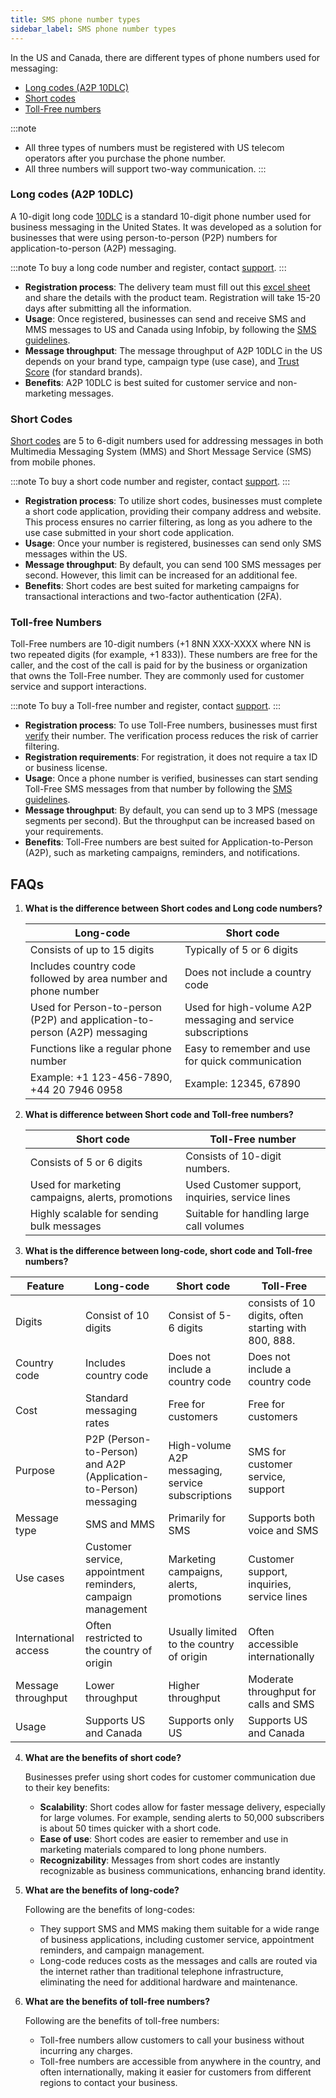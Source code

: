 ```yaml
---
title: SMS phone number types
sidebar_label: SMS phone number types
---
```


In the US and Canada, there are different types of phone numbers used for messaging:
* [Long codes (A2P 10DLC)](#)
* [Short codes](#)
* [Toll-Free numbers](#)

:::note
* All three types of numbers must be registered with US telecom operators after you purchase the phone number.
* All three numbers will support two-way communication.
:::

### Long codes (A2P 10DLC)

A 10-digit long code [10DLC](https://www.infobip.com/docs/10dlc) is a standard 10-digit phone number used for business messaging in the United States. It was developed as a solution for businesses that were using person-to-person (P2P) numbers for application-to-person (A2P) messaging.

:::note
To buy a long code number and register, contact [support](mailto:support@yellow.ai).
:::

* **Registration process**: The delivery team must fill out this [excel sheet](https://docs.google.com/spreadsheets/d/12nIUlbgXUFZBkMsbK1WnJy7k13nPR6VPJQjqO26g82A/edit?usp=sharing) and share the details with the product team. Registration will take 15-20 days after submitting all the information.
* **Usage**: Once registered, businesses can send and receive SMS and MMS messages to US and Canada using Infobip, by following the [SMS guidelines](https://www.infobip.com/docs/essentials/sms-coverage-and-connectivity).
* **Message throughput**: The message throughput of A2P 10DLC in the US depends on your brand type, campaign type (use case), and [Trust Score](https://www.infobip.com/blog/sms-long-code-brand-status-guide#more-on-10dlc-throughput-0) (for standard brands).
* **Benefits**: A2P 10DLC is best suited for customer service and non-marketing messages.

### Short Codes

[Short codes](https://www.infobip.com/glossary/short-code) are 5 to 6-digit numbers used for addressing messages in both Multimedia Messaging System (MMS) and Short Message Service (SMS) from mobile phones. 

:::note
To buy a short code number and register, contact [support](mailto:support@yellow.ai).
:::

* **Registration process**: To utilize short codes, businesses must complete a short code application, providing their company address and website. This process ensures no carrier filtering, as long as you adhere to the use case submitted in your short code application.
* **Usage**: Once your number is registered, businesses can send only SMS messages within the US. 
* **Message throughput**: By default, you can send 100 SMS messages per second. However, this limit can be increased for an additional fee.
* **Benefits**: Short codes are best suited for marketing campaigns for transactional interactions and two-factor authentication (2FA).

### Toll-free Numbers

Toll-Free numbers are 10-digit numbers (+1 8NN XXX-XXXX where NN is two repeated digits (for example, +1 833)). These numbers are free for the caller, and the cost of the call is paid for by the business or organization that owns the Toll-Free number. They are commonly used for customer service and support interactions.

:::note
To buy a Toll-free number and register, contact [support](mailto:support@yellow.ai).
:::

* **Registration process**: To use Toll-Free numbers, businesses must first [verify](https://www.infobip.com/docs/essentials/tfn-verification) their number. The verification process reduces the risk of carrier filtering. 
* **Registration requirements**: For registration, it does not require a tax ID or business license.
* **Usage**: Once a phone number is verified, businesses can start sending Toll-Free SMS messages from that number by following the [SMS guidelines](https://www.infobip.com/docs/essentials/sms-coverage-and-connectivity).
* **Message throughput**: By default, you can send up to 3 MPS (message segments per second). But the throughput can be increased based on your requirements.
* **Benefits**: Toll-Free numbers are best suited for Application-to-Person (A2P), such as marketing campaigns, reminders, and notifications.

## FAQs


1. **What is the difference between Short codes and Long code numbers?**

     Long-code | Short code
    ------------|------------------
    Consists of up to 15 digits | Typically of 5 or 6 digits
    Includes country code followed by area number and phone number | Does not include a country code
    Used for Person-to-person (P2P) and application-to-person (A2P) messaging | Used for high-volume A2P messaging and service subscriptions
    Functions like a regular phone number | Easy to remember and use for quick communication
    Example: +1 123-456-7890, +44 20 7946 0958 | Example: 	12345, 67890

2. **What is difference between Short code and Toll-free numbers?**

    Short code | Toll-Free number
    -----------|-----------------
    Consists of 5 or 6 digits | Consists of 10-digit numbers.
    Used for marketing campaigns, alerts, promotions | Used Customer support, inquiries, service lines
    Highly scalable for sending bulk messages | Suitable for handling large call volumes

3. **What is the difference between long-code, short code and Toll-free numbers?**

Feature	| Long-code  | Short code | Toll-Free
-------|----------|--------|---------|
Digits | Consist of 10 digits | Consist of 5-6 digits | consists of 10 digits, often starting with 800, 888.
Country code | Includes country code | Does not include a country code | Does not include a country code
Cost | Standard messaging rates | Free for customers | 	Free for customers
Purpose | P2P (Person-to-Person) and A2P (Application-to-Person) messaging | High-volume A2P messaging, service subscriptions | SMS for customer service, support
Message type | SMS and MMS | Primarily for SMS | Supports both voice and SMS
Use cases | Customer service, appointment reminders, campaign management | Marketing campaigns, alerts, promotions | Customer support, inquiries, service lines
International access | Often restricted to the country of origin | Usually limited to the country of origin | Often accessible internationally
Message throughput | Lower throughput | Higher throughput | Moderate throughput for calls and SMS
Usage | Supports US and Canada | Supports only US | Supports US and Canada

4. **What are the benefits of short code?**

   Businesses prefer using short codes for customer communication due to their key benefits:
    * **Scalability**: Short codes allow for faster message delivery, especially for large volumes. For example, sending alerts to 50,000 subscribers is about 50 times quicker with a short code.
    * **Ease of use**: Short codes are easier to remember and use in marketing materials compared to long phone numbers.
    * **Recognizability**: Messages from short codes are instantly recognizable as business communications, enhancing brand identity.

5. **What are the benefits of long-code?**

   Following are the benefits of long-codes:
   * They support SMS and MMS making them suitable for a wide range of business applications, including customer service, appointment reminders, and campaign management.
   * Long-code reduces costs as the messages and calls are routed via the internet rather than traditional telephone infrastructure, eliminating the need for additional hardware and maintenance.

6. **What are the benefits of toll-free numbers?**

   Following are the benefits of toll-free numbers:
   * Toll-free numbers allow customers to call your business without incurring any charges.
   * Toll-free numbers are accessible from anywhere in the country, and often internationally, making it easier for customers from different regions to contact your business.



